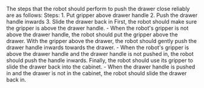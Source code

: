 

The steps that the robot should perform to push the drawer close reliably are as follows: 
    Steps:  1. Put gripper above drawer handle  2. Push the drawer handle inwards  3. Slide the drawer back in
    First, the robot should make sure the gripper is above the drawer handle. 
    - When the robot's gripper is not above the drawer handle, the robot should put the gripper above the drawer.
    With the gripper above the drawer, the robot should gently push the drawer handle inwards towards the drawer.
    - When the robot's gripper is above the drawer handle and the drawer handle is not pushed in, the robot should push the handle inwards.
    Finally, the robot should use its gripper to slide the drawer back into the cabinet.
    - When the drawer handle is pushed in and the drawer is not in the cabinet, the robot should slide the drawer back in.